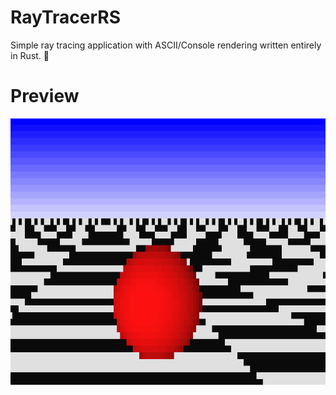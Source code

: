 # RayTracerRS

Simple ray tracing application with ASCII/Console rendering written entirely in Rust. 🦀

# Preview 

![Preview](https://raw.githubusercontent.com/4TT1L4/RayTracerRS/main/media/preview.gif)
